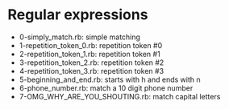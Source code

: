 # Regular expressions
* 0-simply_match.rb: simple matching
* 1-repetition_token_0.rb: repetition token #0
* 2-repetition_token_1.rb: repetition token #1
* 3-repetition_token_2.rb: repetition token #2
* 4-repetition_token_3.rb: repetition token #3
* 5-beginning_and_end.rb: starts with h and ends with n
* 6-phone_number.rb: match a 10 digit phone number
* 7-OMG_WHY_ARE_YOU_SHOUTING.rb: match capital letters
